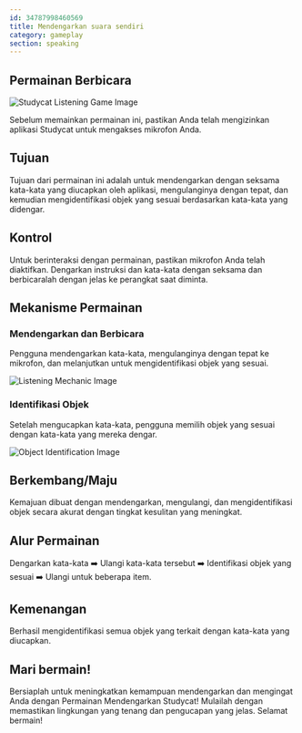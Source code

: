 ```yaml
---
id: 34787998460569
title: Mendengarkan suara sendiri
category: gameplay
section: speaking
---
```

## Permainan Berbicara

![Studycat Listening Game Image](https://help.studycat.com/hc/article_attachments/34787998441881)

Sebelum memainkan permainan ini, pastikan Anda telah mengizinkan aplikasi Studycat untuk mengakses mikrofon Anda.

## Tujuan

Tujuan dari permainan ini adalah untuk mendengarkan dengan seksama kata-kata yang diucapkan oleh aplikasi, mengulanginya dengan tepat, dan kemudian mengidentifikasi objek yang sesuai berdasarkan kata-kata yang didengar.

## Kontrol

Untuk berinteraksi dengan permainan, pastikan mikrofon Anda telah diaktifkan. Dengarkan instruksi dan kata-kata dengan seksama dan berbicaralah dengan jelas ke perangkat saat diminta.

## Mekanisme Permainan

### Mendengarkan dan Berbicara

Pengguna mendengarkan kata-kata, mengulanginya dengan tepat ke mikrofon, dan melanjutkan untuk mengidentifikasi objek yang sesuai.

![Listening Mechanic Image](https://help.studycat.com/hc/article_attachments/34787998444057)

### Identifikasi Objek

Setelah mengucapkan kata-kata, pengguna memilih objek yang sesuai dengan kata-kata yang mereka dengar.

![Object Identification Image](https://help.studycat.com/hc/article_attachments/34787998447001)

## Berkembang/Maju

Kemajuan dibuat dengan mendengarkan, mengulangi, dan mengidentifikasi objek secara akurat dengan tingkat kesulitan yang meningkat.

## Alur Permainan

Dengarkan kata-kata ➡️ Ulangi kata-kata tersebut ➡️ Identifikasi objek yang sesuai ➡️ Ulangi untuk beberapa item.

## Kemenangan

Berhasil mengidentifikasi semua objek yang terkait dengan kata-kata yang diucapkan.

## Mari bermain!

Bersiaplah untuk meningkatkan kemampuan mendengarkan dan mengingat Anda dengan Permainan Mendengarkan Studycat! Mulailah dengan memastikan lingkungan yang tenang dan pengucapan yang jelas. Selamat bermain!

